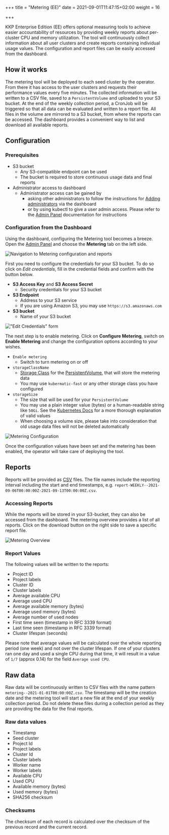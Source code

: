 +++
title = "Metering (EE)"
date = 2021-09-01T11:47:15+02:00
weight = 16

+++

KKP Enterprise Edition (EE) offers optional measuring tools to achieve easier accountability of resources by providing weekly reports about per-cluster CPU and memory utilization.
The tool will continuously collect information about all user clusters and create reports containing individual usage values.
The configuration and report files can be easily accessed from the dashboard.

## How it works
The metering tool will be deployed to each seed cluster by the operator.
From there it has access to the user clusters and requests their performance values every five minutes.
The collected information will be written to a CSV file, saved to a `PersistentVolume` and uploaded to your S3 bucket.
At the end of the weekly collection period, a CronJob will be triggered so that all data can be evaluated and written to a report file.
All files in the volume are mirrored to a S3 bucket, from where the reports can be accessed.
The dashboard provides a convenient way to list and download all available reports.

## Configuration

### Prerequisites

* S3 bucket
    - Any S3-compatible endpoint can be used
    - The bucket is required to store continuous usage data and final reports
* Administrator access to dashboard
    - Administrator access can be gained by
      - asking other administrators to follow the instructions for [Adding administrators][adding-administrators] via the dashboard
      - or by using kubectl to give a user admin access. Please refer to the [Admin Panel][admin-panel] documentation for instructions

### Configuration from the Dashboard

Using the dashboard, configuring the Metering tool becomes a breeze.
Open the [Admin Panel][admin-panel] and choose the **Metering** tab on the left side.

![Navigation to Metering configuration and reports](/img/kubermatic/v2.20/tutorials/metering_admin_panel_location.png?classes=shadow,border "Navigation to Metering configuration and reports")

First you need to configure the credentials for your S3 bucket.
To do so click on *Edit credentials*, fill in the credential fields and confirm with the button below.

- **S3 Access Key** and **S3 Access Secret**
  - Security credentials for your S3 bucket
- **S3 Endpoint**
  - Address to your S3 service
  - If you are using Amazon S3, you may use `https://s3.amazonaws.com`
- **S3 bucket**
  - Name of your S3 bucket

!["Edit Credentials" form](/img/kubermatic/v2.20/tutorials/metering_credentials.png?classes=shadow,border "'Edit Credentials' form")

The next step is to enable metering.
Click on **Configure Metering**, switch on **Enable Metering** and change the configuration options according to your wishes.

- `Enable metering`
  - Switch to turn metering on or off
- `storageClassName`
  - [Storage Class][k8s-docs-storage-classes] for the [PersistentVolume][k8s-persistent-volumes], that will store the metering data
  - You may use `kubermatic-fast` or any other storage class you have configured
- `storageSize`
  - The size that will be used for your `PersistentVolume`
  - You may use a plain integer value (bytes) or a human-readable string like `50Gi`. See the [Kubernetes Docs][k8s-meaning-of-memory] for a more thorough explanation of valid values
  - When choosing a volume size, please take into consideration that old usage data files will not be deleted automatically

![Metering Configuration](/img/kubermatic/v2.20/tutorials/metering_configuration.png?classes=shadow,border "Metering Configuration")

Once the configuration values have been set and the metering has been enabled, the operator will take care of deploying the tool.

## Reports

Reports will be provided as [CSV][wiki-csv] files.
The file names include the reporting interval including the start and end timestamps, e.g. `report-WEEKLY--2021-09-06T00:00:00Z-2021-09-13T00:00:00Z.csv`.

### Accessing Reports
While the reports will be stored in your S3-bucket, they can also be accessed from the dashboard.
The metering overview provides a list of all reports.
Click on the download button on the right side to save a specific report file.

![Metering Overview](/img/kubermatic/v2.20/tutorials/metering_overview.png?classes=shadow,border "Metering Overview")

### Report Values
The following values will be written to the reports:

- Project ID
- Project labels
- Cluster ID
- Cluster labels
- Average available CPU
- Average used CPU
- Average available memory (bytes)
- Average used memory (bytes)
- Average number of used nodes
- First time seen (timestamp in RFC 3339 format)
- Last time seen (timestamp in RFC 3339 format)
- Cluster lifespan (seconds)

Please note that average values will be calculated over the whole reporting period (one week) and not over the cluster lifespan.
If one of your clusters ran one day and used a single CPU during that time, it will result in a value of `1/7` (approx 0.14) for the field `Average used CPU`.

## Raw data

Raw data will be continuously written to CSV files with the name pattern `metering--2021-01-01T00:00:00Z.csv`.
The timestamp will be the creation date and the metering tool will start a new file at the end of your weekly collection period.
Do not delete these files during a collection period as they are providing the data for the final reports.

### Raw data values

- Timestamp
- Seed cluster
- Project Id
- Project labels
- Cluster Id
- Cluster labels
- Worker name
- Worker labels
- Available CPU
- Used CPU
- Available memory (bytes)
- Used memory (bytes)
- SHA256 checksum

### Checksums
The checksum of each record is calculated over the checksum of the previous record and the current record.

[adding-administrators]: https://docs.kubermatic.com/kubermatic/v2.17/tutorials_howtos/administration/admin_panel/administrators/#adding-administrators
[admin-panel]: https://docs.kubermatic.com/kubermatic/v2.17/tutorials_howtos/administration/admin_panel/
[wiki-csv]: https://en.wikipedia.org/wiki/Comma-separated_values
[k8s-docs-storage-classes]: https://kubernetes.io/docs/concepts/storage/storage-classes/
[k8s-persistent-volumes]: https://kubernetes.io/docs/concepts/storage/persistent-volumes/
[k8s-meaning-of-memory]: https://kubernetes.io/docs/concepts/configuration/manage-resources-containers/#meaning-of-memory
